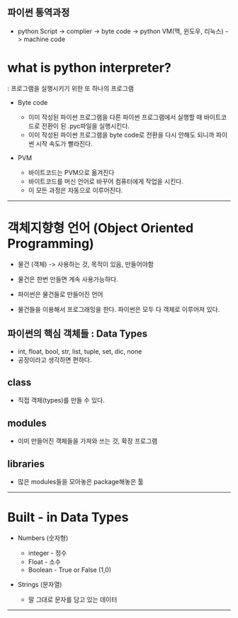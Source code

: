 ## 파이썬 통역과정
- python Script -> complier -> byte code -> python VM(맥, 윈도우, 리눅스) -> machine code

# what is python interpreter?
: 프로그램을 실행시키기 위한 또 하나의 프로그램

- Byte code
	- 이미 작성된 파이썬 프로그램을 다른 파이썬 프로그램에서 실행할 때 바이트코드로 전환이 된 .pyc파일을 실행시킨다.
	- 이미 작성된 파이썬 프로그램을 byte code로 전환을 다시 안해도 되니까 파이썬 시작 속도가 빨라진다.

- PVM
	- 바이트코드는 PVM으로 옮겨진다
	- 바이트코드를 머신 언어로 바꾸어 컴퓨터에게 작업을 시킨다.
	- 이 모든 과정은 자동으로 이루어진다.

---
# 객체지향형 언어 (Object Oriented Programming)
- 물건 (객체) -> 사용하는 것, 목적이 있음, 만들어야함
- 물건은 한번 만들면 계속 사용가능하다.

- 파이썬은 물건들로 만들어진 언어
- 물건들을 이용해서 프로그래밍을 한다. 파이썬은 모두 다 객체로 이루어져 있다.

## 파이썬의 핵심 객체들 : Data Types
- int, float, bool, str, list, tuple, set, dic, none
- 공장이라고 생각하면 편하다.

## class
- 직접 객체(types)를 만들 수 있다.
## modules
- 이미 만들어진 객체들을 가져와 쓰는 것, 확장 프로그램
## libraries
- 많은 modules들을 모아놓은 package해놓은 툴

---
# Built - in Data Types
- Numbers (숫자형)
	- integer - 정수
	- Float - 소수
	- Boolean - True or False (1,0)

- Strings (문자열)
	- 말 그대로 문자를 담고 있는 데이터

---
